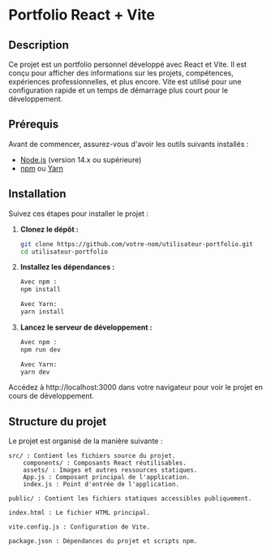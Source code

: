 # Portfolio React + Vite

## Description

Ce projet est un portfolio personnel développé avec React et Vite. Il est conçu pour afficher des informations sur les projets, compétences, expériences professionnelles, et plus encore. Vite est utilisé pour une configuration rapide et un temps de démarrage plus court pour le développement.

## Prérequis

Avant de commencer, assurez-vous d'avoir les outils suivants installés :

- [Node.js](https://nodejs.org/) (version 14.x ou supérieure)
- [npm](https://www.npmjs.com/) ou [Yarn](https://classic.yarnpkg.com/)

## Installation

Suivez ces étapes pour installer le projet :

1. **Clonez le dépôt :**

   ```bash
   git clone https://github.com/votre-nom/utilisateur-portfolio.git
   cd utilisateur-portfolio

2. **Installez les dépendances :**

    ```bash
    Avec npm :
    npm install
    
    Avec Yarn:
    yarn install

3. **Lancez le serveur de développement :**

    ```bash
    Avec npm :
    npm run dev
    
    Avec Yarn:
    yarn dev

Accédez à http://localhost:3000 dans votre navigateur pour voir le projet en cours de développement.

## Structure du projet

Le projet est organisé de la manière suivante :

    src/ : Contient les fichiers source du projet.
        components/ : Composants React réutilisables.
        assets/ : Images et autres ressources statiques.
        App.js : Composant principal de l'application.
        index.js : Point d'entrée de l'application.

    public/ : Contient les fichiers statiques accessibles publiquement.

    index.html : Le fichier HTML principal.

    vite.config.js : Configuration de Vite.

    package.json : Dépendances du projet et scripts npm.